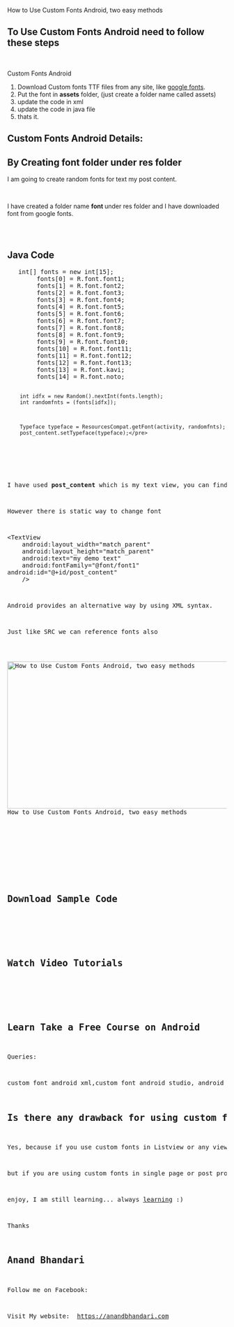 <p>How to Use Custom Fonts Android, two easy methods</p>
<h2>To Use Custom Fonts Android need to follow these steps</h2>
<p>&nbsp;</p>
<p>Custom Fonts Android</p>
<ol>
	<li>Download Custom fonts TTF files from any site, like <a href="https://fonts.google.com/">google fonts</a>.</li>
	<li>Put the font in <strong>assets</strong> folder, (just create a folder name called assets)</li>
	<li>update the code in xml</li>
	<li>update the code in java file</li>
	<li>thats it.</li>
</ol>
<h2>Custom Fonts Android Details:</h2>
<h2>By Creating font folder under res folder</h2>
<p>I am going to create random fonts for text my post content.</p>
<p>&nbsp;</p>
<p>I have created a folder name <strong>font </strong>under res folder and I have downloaded font from google fonts.</p>
<p id="BWVpxsg"><img class="alignnone size-full wp-image-426 " src="https://learnoye.com/wp-content/uploads/2018/05/img_5b018cda3315c.png" alt="" /></p>
<p>&nbsp;</p>
<h2>Java Code</h2>
<pre class="lang:java decode:true ">   int[] fonts = new int[15];
        fonts[0] = R.font.font1;
        fonts[1] = R.font.font2;
        fonts[2] = R.font.font3;
        fonts[3] = R.font.font4;
        fonts[4] = R.font.font5;
        fonts[5] = R.font.font6;
        fonts[6] = R.font.font7;
        fonts[7] = R.font.font8;
        fonts[8] = R.font.font9;
        fonts[9] = R.font.font10;
        fonts[10] = R.font.font11;
        fonts[11] = R.font.font12;
        fonts[12] = R.font.font13;
        fonts[13] = R.font.kavi;
        fonts[14] = R.font.noto;


        int idfx = new Random().nextInt(fonts.length);
        int randomfnts = (fonts[idfx]);



        Typeface typeface = ResourcesCompat.getFont(activity, randomfnts);
        post_content.setTypeface(typeface);</pre>
<p>&nbsp;</p>
<p>I have used <strong>post_content</strong> which is my text view, you can find it by findviewbyid</p>
<p>However there is static way to change font</p>
<pre class="lang:xhtml decode:true">&lt;TextView
    android:layout_width="match_parent"
    android:layout_height="match_parent"
    android:text="my demo text"
    android:fontFamily="@font/font1"
android:id="@+id/post_content"
    /&gt;</pre>
<p>Android provides an alternative way by using XML syntax.</p>
<p>Just like SRC we can reference fonts also</p>

<img class="wp-image-429 size-full" src="https://learnoye.com/wp-content/uploads/2018/05/img_5b018ed2788a8.png" alt="How to Use Custom Fonts Android, two easy methods" width="651" height="337" /> How to Use Custom Fonts Android, two easy methods

<p id="mRIbvdp"> </p>
<p>&nbsp;</p>
<h2>Download Sample Code</h2>
<p>&nbsp;</p>
<h2>Watch Video Tutorials</h2>
<p>&nbsp;</p>
<h2>Learn Take a Free Course on Android</h2>
<p>Queries: </p>
<p>custom font android xml,custom font android studio, android custom font for whole application, android fonts list,android font xml, android custom font textview, how to change font style in android xml, android font family</p>
<h2>Is there any drawback for using custom fonts in android</h2>
<p>Yes, because if you use custom fonts in Listview or any view which is dynamically added at run time. for example populating listview with very long text and at runtime the  font is applied at that time, it may cause lag or performance issue or may be app freeze.</p>
<p>but if you are using custom fonts in single page or post process of any task then it will work fine. Even if you use edittext and custom font it will work</p>
<p>enjoy, I am still learning... always <a href="https://learnoye.com">learning</a> :)</p>
<p>Thanks</p>
<h2 class="entry-title">Anand Bhandari</h2>
<p>Follow me on Facebook:</p>
<p>Visit My website:  <a href="https://anandbhandari.com">https://anandbhandari.com</a></p>
<p>&nbsp;</p>
